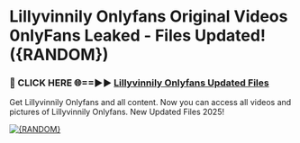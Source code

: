 # Lillyvinnily Onlyfans Original Videos 0nlyFans Leaked - Files Updated! ({RANDOM})

<h3>🔴 CLICK HERE 🌐==►► <a href="https://betterlinks.top/A2PfLJ" rel="nofollow">Lillyvinnily Onlyfans Updated Files</a></h3>

Get Lillyvinnily Onlyfans and all content. Now you can access all videos and pictures of Lillyvinnily Onlyfans. New Updated Files 2025!

[![{RANDOM}](https://i.imgur.com/ppqm5kG.gif)](https://betterlinks.top/A2PfLJ)